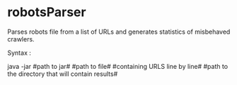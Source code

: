 # robotsParser

Parses robots file from a list of URLs and generates statistics of misbehaved crawlers. 

Syntax :

java -jar #path to jar# #path to file# #containing URLS line by line# #path to the directory that will contain results#
